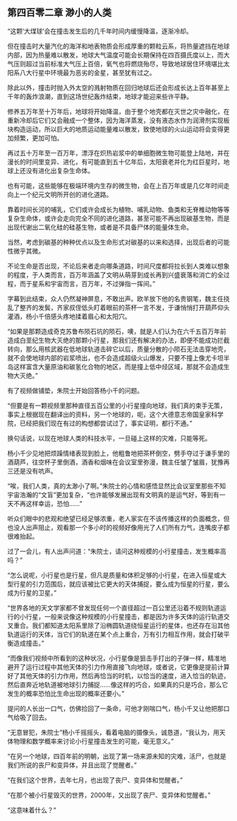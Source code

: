 ## 第四百零二章 渺小的人类
“这颗‘大煤球’会在撞击发生后的几千年时间内缓慢降温，逐渐冷却。

但在撞击时大量汽化的海洋和地表物质会形成厚重的颗粒云系，将热量遮挡在地球内部，因为热量难以散发，地球大气温度可能会长期保持在四百摄氏度以上，而大气压则超过当前标准大气压上百倍，氧气也将燃烧殆尽，导致地球居住环境堪比太阳系八大行星中环境最为恶劣的金星，甚至犹有过之。

除此以外，撞击时抛入外太空的溅射物质在回归地球后还会形成长达上百年甚至上千年的轰炸浪潮，直到这场世纪轰炸结束，地球才能迎来些许平静。

修养五万年至十万年后，地球将开始降温，由于整个地壳都在灭世之灾中融化，在重新冷却后它们又会融成一个整体，因为海洋蒸发，没有液态水作为润滑剂实现板块构造运动，所以巨大的地质运动能量难以散发，致使地球的火山运动将会变得更加频繁，更加可怕。

再过五十万年至一百万年，漂浮在炽热岩浆中的单细胞微生物可能登上陆地，并在漫长的时间里变异、进化，有可能直到五十亿年后，太阳衰老并化为红巨星时，地球上还没有进化出复杂生命体。

也有可能，这些能够在极端环境内生存的微生物，会在上百万年或是几亿年时间走向上一个纪元文明所开创的进化道路。

靠着时间长河的哺乳，它们或许会成长为植物、哺乳动物、鱼类和无脊椎动物等等复杂生命体，或许会走向完全不同的进化道路，甚至可能不再出现碳基生物，而是出现代谢出二氧化硅的硅基生物，或者是不具备尸体的能量体生命。

当然，考虑到碳基的种种优点以及生命形式对碳基的以来和选择，出现后者的可能性微乎其微。

不论生命是否出现，不论后来者走向哪条道路，时间尺度都将拉长到人类难以想象的程度，于人类而言，百万年涵盖了文明从萌芽到成长再到兴盛衰落和消亡的全过程，而于星系和宇宙而言，百万年，不过弹指一挥间。”

字幕到此结束，众人仍然凝神屏息，不敢出声。欧羊放下他的名贵钢笔，魏主任挠乱了整齐的发鬓，齐家叔侄低头盯着眼前的茶杯一言不发，于谦悄悄打开葫芦仰头灌酒，杨小千倍感头疼地揉着眉心和太阳穴。

“如果是那颗造成奇克苏鲁布陨石坑的陨石，噢，就是人们认为在六千五百万年前造成白垩纪生物大灭绝的那颗小行星，那我们还有解决的办法，即便不能成功拦截转向，那么用核武器在低地球轨道击碎它以后，质量分散的小陨石无法击穿地壳，就不会使地球内部的岩浆喷出，也不会造成超级火山爆发，只要不撞上像尤卡坦半岛这样富含大量原油和碳氢化合物的地区，而是撞上低中烃区域，那就不会造成生物大灭绝。”

有了视频做铺垫，朱院士开始回答杨小千的问题。

“但要是有一颗视频里那种直径五百公里的小行星撞向地球，我们真的束手无策，事实上根据现在翻译出的资料，另一个地球的，呃，这个大德意志帝国皇家科学院，已经把我们现在有过的构想都尝试过了，事实证明，都行不通。”

换句话说，以现在地球人类的科技水平，一旦碰上这样的灾难，只能等死。

杨小千少见地把烦躁情绪表现到脸上，他粗鲁地把茶杯倒空，劈手夺过于谦手里的酒葫芦，往空杯子里倒酒，酒香和烟味在会议室里弥漫，魏主任皱了皱眉，犹豫再三还是没有吭声。

“唉，我们人类，真的太渺小了啊。”朱院士的心情和感悟显然比会议室里那些不知宇宙浩瀚的“文盲”更加复杂，“也许能够发展出现有文明真的是运气好，等到有一天不再这样幸运，恐怕……”

听众们眼中的悲观和绝望已经足够浓重，老人家实在不该传播这样的负面概念，但也没人出声阻止，观看那一个多小时的视频好像用光了人们所有力气，连嘴皮子都很难抬起。

过了一会儿，有人出声问道：“朱院士，请问这种规模的小行星撞击，发生概率高吗？”

“怎么说呢，小行星也是行星，但凡是质量和体积足够的小行星，在进入恒星或大型行星的引力范围后，就应该被比它更大的天体捕捉，要么成为恒星的行星，要么成为行星的卫星。”

“世界各地的天文学家都不曾发现任何一个直径超过一百公里还沿着不规则轨道运行的小行星，一般来说像这种规模的小行星撞击，都是因为许多天体的运行轨道交叉重合。我们都知道太阳系里除了沿椭圆轨道绕恒星运行的星体，也还存在沿其他轨道运行的天体，当它们的轨道在某个点上重合，万有引力相互作用，就会打破平衡造成撞击。”

“而像我们视频中所看到的这种状况，小行星像是狙击手打出的子弹一样，精准地避开了运行过程中其他天体的引力作用直接飞向地球，或者说，它更像是提前计算好了其他天体的引力作用，然后再恰当的时机，以恰当的速度，进入恰当的轨迹，然后直奔近地轨道被地球引力捕捉……像这样的巧合，如果真的只是巧合，那么它发生的概率恐怕比生命出现的概率还要小。”

提问的人长出一口气，仿佛捡回了一条命，可他才刚喘口气，杨小千又让他把那口气给吸了回去。

“无意冒犯，朱院士”杨小千摇摇头，看着电脑的摄像头，诚恳道，“我认为，用天体物理和数学概率来讨论小行星撞击发生的可能，毫无意义。”

“在另一个地球，四百年前的明朝，出现了第一场来源未知的灾难，活尸，也就是我们所说的丧尸和变异体，并且出现了觉醒者。”

“在我们这个世界，去年七月，也出现了丧尸、变异体和觉醒者。”

“在那个被小行星毁灭的世界，2000年，又出现了丧尸、变异体和觉醒者。”

“这意味着什么？”

